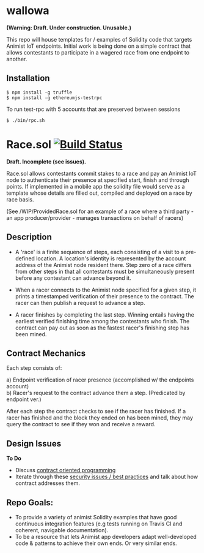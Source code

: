 # wallowa
**(Warning: Draft. Under construction. Unusable.)**

This repo will house templates for / examples of Solidity code that targets Animist IoT endpoints. Initial work is being done on a simple contract that allows contestants to participate in a wagered race from one endpoint to another.

## Installation

```
$ npm install -g truffle
$ npm install -g ethereumjs-testrpc
```

To run test-rpc with 5 accounts that are preserved between sessions

```
$ ./bin/rpc.sh
```

# Race.sol    [![Build Status](https://travis-ci.org/animist-io/wallowa.svg?branch=master)](https://travis-ci.org/animist-io/wallowa)

**Draft. Incomplete (see issues).**

Race.sol allows contestants commit stakes to a race and pay an Animist IoT node to authenticate their presence at specified start, finish and through points. If implemented in a mobile app the solidity file would serve as a template whose details are filled out, compiled and deployed on a race by race basis. 

(See /WIP/ProvidedRace.sol for an example of a race where a third party - an app producer/provider - manages transactions on behalf of racers)

## Description 

+ A 'race' is a finite sequence of steps, each consisting of a visit to a pre-defined location. A location's identity is represented by the account address of the Animist node resident there. Step zero of a race differs from other steps in that all contestants must be simultaneously present before any contestant can advance beyond it. 

+ When a racer connects to the Animist node specified for a given step, it prints a timestamped verification of their presence to the contract. The racer can then publish a request to advance a step.  

+ A racer finishes by completing the last step. Winning entails having the earliest verified finishing time among the contestants who finish. The contract can pay out as soon as the fastest racer's finishing step has been mined. 


## Contract Mechanics

Each step consists of: 

a) Endpoint verification of racer presence (accomplished w/ the endpoints account)  
b) Racer's request to the contract advance them a step. (Predicated by endpoint ver.)

After each step the contract checks to see if the racer has finished. If a racer has finished and the block they ended on has been mined, they may query the contract to see if they won and receive a reward.

## Design Issues

**To Do**

+ Discuss [contract oriented programming](https://medium.com/@gavofyork/condition-orientated-programming-969f6ba0161a#.vh880g6mw)
+ Iterate through these [security issues / best practices](https://github.com/ConsenSys/smart-contract-best-practices) and talk about how contract addresses them.

## Repo Goals: 

+ To provide a variety of animist Solidity examples that have good continuous integration features (e.g tests running on Travis CI and coherent, navigable documentation). 
+ To be a resource that lets Animist app developers adapt well-developed code & patterns to achieve their own ends. Or very similar ends. 
